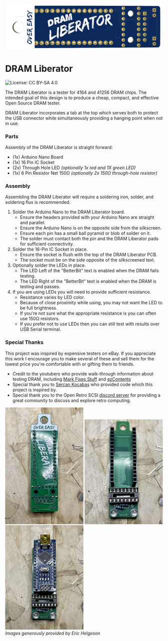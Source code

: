 ![DRAM Liberator PCB](https://raw.githubusercontent.com/Stephen-Arsenault/DRAM-Liberator/main/Images/DRAM_Liberator.png)

# DRAM Liberator
![License: CC BY-SA 4.0](https://img.shields.io/badge/License-CC%20BY--SA%204.0-lightgrey.svg)

The DRAM Liberator is a tester for 4164 and 41256 DRAM chips. The intended goal of this design is to produce a cheap, compact, and effective Open Source DRAM tester. 

DRAM Liberator incorporates a tab at the top which serves both to protect the USB connector while simultaneously providing a hanging point when not in use.

### Parts
Assembly of the DRAM Liberator is straight forward:
 - (1x) Arduino Nano Board
 - (1x) 16 Pin IC Socket
 - (2x) Through Hole LED *(optionally 1x red and 1X green LED)*
 - (1x) 6 Pin Resistor Net 150Ω *(optionally 2x 150Ω through-hole resistor)*

### Assembly
Assembling the DRAM Liberator will require a soldering iron, solder, and soldering flux is recommended.

 1. Solder the Arduino Nano to the DRAM Liberator board.
     - Ensure the headers provided with your Arduino Nano are straight and parallel.
	 - Ensure the Arduino Nano is on the opposite side from the silkscreen.
	 - Ensure each pin has a small ball pyramid or blob of solder on it.
	 - The solder must contact both the pin and the DRAM Liberator pads for sufficient connectivity.
 2. Solder the 16-Pin IC Socket in place.
	 - Ensure the socket is flush with the top of the DRAM Liberator PCB.
	 - The socket must be on the side opposite of the silkscreened text.
 3. Optionally solder the LEDs in place. 
	 - The LED Left of the "BetterBit" text is enabled when the DRAM fails testing.
	 - The LED Right of the "BetterBit" text is enabled when the DRAM is testing and passes.
 4. If you are using LEDs you will need to provide sufficient resistance.
    - Resistance varies by LED color.
    - Because of close proximity while using, you may not want the LED to be full brightness.
    - If you're not sure what the appropriate resistance is you can often use 150Ω resistors.
    - If you prefer not to use LEDs then you can still test with results over USB Serial terminal.

### Special Thanks
This project was inspired by expensive testers on eBay. If you appreciate this work I encourage you to make several of these and sell them for the lowest price you're comfortable with or gifting them to friends.
 - Credit to the youtubers who provide walk-through information about
   testing DRAM, including [Mark Fixes Stuff](https://www.youtube.com/watch?v=LlVPxyEe_oA) and [ezContents](https://www.youtube.com/watch?v=fX4Qqv7pAvQ)
 - Special thank you to [Sercan Kocabaş](https://github.com/ksercan5) who provided code which this project is inspired by.
 - Special thank you to the Open Retro SCSI [discord server](https://discord.gg/5AtypUqFCT) for providing a great community to discuss and explore retro computing.

<p float="left">
  <img src="https://github.com/Stephen-Arsenault/DRAM-Liberator/blob/main/Images/assembly_1.jpg?raw=true" width="250" />
  <img src="https://github.com/Stephen-Arsenault/DRAM-Liberator/blob/main/Images/assembly_2.jpg?raw=true" width="250" /> 
  <img src="https://github.com/Stephen-Arsenault/DRAM-Liberator/blob/main/Images/assembly_3.jpg?raw=true" width="250" />
  <br/>
	<i>Images generously provided by Eric Helgeson</i>
</p>
